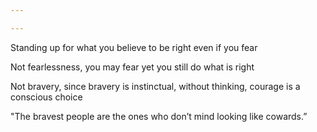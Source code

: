 ```yaml
---

---
```


Standing up for what you believe to be right even if you fear

Not fearlessness, you may fear yet you still do what is right

Not bravery, since bravery is instinctual, without thinking, courage is a conscious choice

"The bravest people are the ones who don’t mind looking like cowards.”